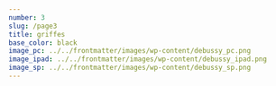 ```yaml
---
number: 3
slug: /page3
title: griffes
base_color: black
image_pc: ../../frontmatter/images/wp-content/debussy_pc.png
image_ipad: ../../frontmatter/images/wp-content/debussy_ipad.png
image_sp: ../../frontmatter/images/wp-content/debussy_sp.png
---
```


